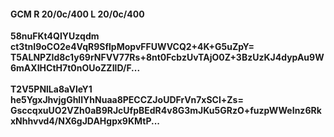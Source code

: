 #### GCM R 20/0c/400 L 20/0c/400
**58nuFKt4QIYUzqdm**<br/>**ct3tnI9oCO2e4VqR9SflpMopvFFUWVCQ2+4K+G5uZpY=**<br/>**T5ALNPZId8c1y69rNFVV77Rs+8nt0FcbzUvTAjO0Z+3BzUzKJ4dypAu9W6mAXIHCtH7t0nOUoZZIlD/F...**<br/><br/>
**T2V5PNlLa8aVleY1**<br/>**he5YgxJhvjgGhlIYhNuaa8PECCZJoUDFrVn7xSCl+Zs=**<br/>**GsccqxuUO2VZh0aB9RJcUfpBEdR4v8G3mJKu5GRzO+fuzpWWeInz6RkxNhhvvd4/NX6gJDAHgpx9KMtP...**